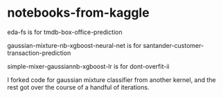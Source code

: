 # notebooks-from-kaggle

eda-fs is for tmdb-box-office-prediction

gaussian-mixture-nb-xgboost-neural-net is for santander-customer-transaction-prediction

simple-mixer-gaussiannb-xgboost-lr is for dont-overfit-ii

I forked code for gaussian mixture classifier from another kernel, and the rest got over the course of a handful of iterations.
